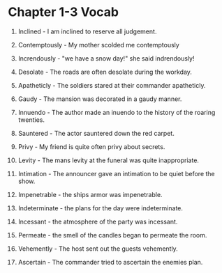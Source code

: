 # Chapter 1-3 Vocab

1. Inclined - I am inclined to reserve all judgement.

2. Contemptously - My mother scolded me contemptously

3. Increndously - "we have a snow day!" she said indrendously!

4. Desolate - The roads are often desolate during the workday.

5. Apatheticly -  The soldiers stared at their commander apatheticly.

6. Gaudy - The mansion was decorated in a gaudy manner.

7. Innuendo - The author made an inuendo to the history of the roaring twenties.

8. Sauntered - The actor sauntered down the red carpet.

9. Privy - My friend is quite often privy about secrets.

10. Levity - The mans levity at the funeral was quite inappropriate.

11. Intimation - The announcer gave an intimation to be quiet before the show.

12. Impenetrable - the ships armor was impenetrable.

13. Indeterminate - the plans for the day were indeterminate.

14. Incessant - the atmosphere of the party was incessant.

15. Permeate - the smell of the candles began to permeate the room.

16. Vehemently - The host sent out the guests vehemently.

17. Ascertain - The commander tried to ascertain the enemies plan.
